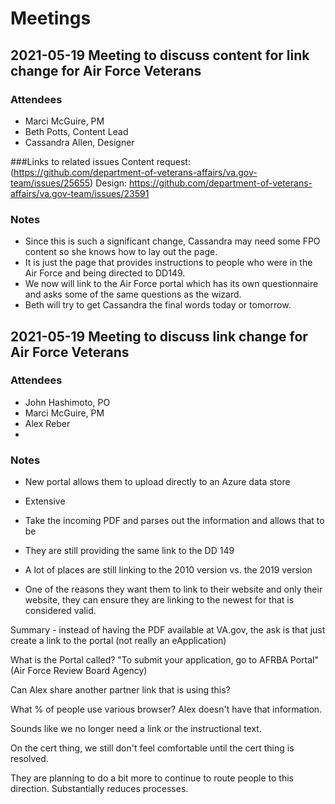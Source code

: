 # Meetings


## 2021-05-19 Meeting to discuss content for link change for Air Force Veterans
### Attendees
- Marci McGuire, PM
- Beth Potts, Content Lead
- Cassandra Allen, Designer

###Links to related issues
Content request: (https://github.com/department-of-veterans-affairs/va.gov-team/issues/25655)
Design: https://github.com/department-of-veterans-affairs/va.gov-team/issues/23591


### Notes
- Since this is such a significant change, Cassandra may need some FPO content so she knows how to lay out the page.
- It is just the page that provides instructions to people who were in the Air Force and being directed to DD149.
- We now will link to the Air Force portal which has its own questionnaire and asks some of the same questions as the wizard.
- Beth will try to get Cassandra the final words today or tomorrow.

## 2021-05-19 Meeting to discuss link change for Air Force Veterans
### Attendees
- John Hashimoto, PO
- Marci McGuire, PM
- Alex Reber
-
### Notes

- New portal allows them to upload directly to an Azure data store

- Extensive 

- Take the incoming PDF and parses out the information and allows that to be

- They are still providing the same link to the DD 149 

- A lot of places are still linking to the 2010 version vs. the 2019 version

- One of the reasons they want them to link to their website and only their website, they can ensure they are linking to the newest for that is considered valid. 

Summary - instead of having the PDF available at VA.gov, the ask is that just create a link to the portal (not really an eApplication) 

What is the Portal called? "To submit your application, go to AFRBA Portal" (Air Force Review Board Agency)

Can Alex share another partner link that is using this? 

What % of people use various browser? Alex doesn't have that information.

Sounds like we no longer need a link or the instructional text.  

On the cert thing, we still don't feel comfortable until the cert thing is resolved.

They are planning to do a bit more to continue to route people to this direction.  Substantially reduces processes.
